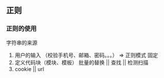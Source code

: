 ## 正则

### 正则的使用
字符串的来源
1. 用户的输入 （校验手机号、邮箱、密码。。。） => 正则模式 固定
2. 定义代码块（模块、模板） 批量的替换 || 查找 || 检测扫描
3. cookie || url